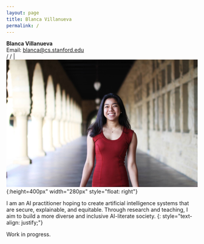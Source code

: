 ```yaml
---
layout: page
title: Blanca Villanueva
permalink: /
---
```


<head>
	<!-- Place your kit's code here -->
	<script src="https://kit.fontawesome.com/d06797ceaa.js" crossorigin="anonymous"></script>
</head>

**Blanca Villanueva** <br> <!-- SDEI <br>  -->    Email: <a href="mailto: blanca@cs.stanford.edu">blanca@cs.stanford.edu</a><br> <a href="https://github.com/villanuevab" target="_blank"><i class="fab fa-github" href="#"></i></a> / <a href="https://www.linkedin.com/in/blanca-villanueva-68ba3b61/" target="_blank"><i class="fab fa-linkedin" href="#"></i></a> / <a href="https://twitter.com/_bicv" target="_blank"><i class="fab fa-twitter" href="#"></i></a> | ![Blanca](/assets/images/me.jpg){:height=400px" width="280px" style="float: right"}

I am an AI practitioner hoping to create artificial intelligence systems that are secure, explainable, and equitable. Through research and teaching, I aim to build a more diverse and inclusive AI-literate society.
{: style="text-align: justify;"} 

Work in progress.
